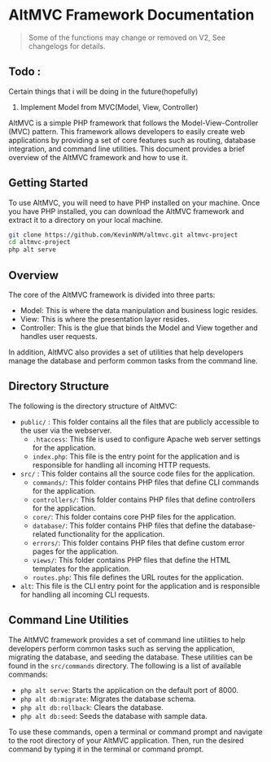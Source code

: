 # AltMVC Framework Documentation

> Some of the functions may change or removed on V2, See changelogs for details.

## Todo :

Certain things that i will be doing in the future(hopefully)

1. Implement Model from MVC(Model, View, Controller)

AltMVC is a simple PHP framework that follows the Model-View-Controller (MVC) pattern. This framework allows developers to easily create web applications by providing a set of core features such as routing, database integration, and command line utilities. This document provides a brief overview of the AltMVC framework and how to use it.

## Getting Started

To use AltMVC, you will need to have PHP installed on your machine. Once you have PHP installed, you can download the AltMVC framework and extract it to a directory on your local machine.

```bash
git clone https://github.com/KevinNVM/altmvc.git altmvc-project
cd altmvc-project
php alt serve
```

## Overview

The core of the AltMVC framework is divided into three parts:

- Model: This is where the data manipulation and business logic resides.
- View: This is where the presentation layer resides.
- Controller: This is the glue that binds the Model and View together and handles user requests.

In addition, AltMVC also provides a set of utilities that help developers manage the database and perform common tasks from the command line.

## Directory Structure

The following is the directory structure of AltMVC:

*   `public/` : This folder contains all the files that are publicly accessible to the user via the webserver.
    *   `.htaccess`: This file is used to configure Apache web server settings for the application.
    *   `index.php`: This file is the entry point for the application and is responsible for handling all incoming HTTP requests.
*   `src/` : This folder contains all the source code files for the application.
    *   `commands/`: This folder contains PHP files that define CLI commands for the application.
    *   `controllers/`: This folder contains PHP files that define controllers for the application.
    *   `core/`: This folder contains core PHP files for the application.
    *   `database/`: This folder contains PHP files that define the database-related functionality for the application.
    *   `errors/`: This folder contains PHP files that define custom error pages for the application.
    *   `views/`: This folder contains PHP files that define the HTML templates for the application.
    *   `routes.php`: This file defines the URL routes for the application.
*   `alt`: This file is the CLI entry point for the application and is responsible for handling all incoming CLI requests.

## Command Line Utilities

The AltMVC framework provides a set of command line utilities to help developers perform common tasks such as serving the application, migrating the database, and seeding the database. These utilities can be found in the `src/commands` directory. The following is a list of available commands:

- `php alt serve`: Starts the application on the default port of 8000.
- `php alt db:migrate`: Migrates the database schema.
- `php alt db:rollback`: Clears the database.
- `php alt db:seed`: Seeds the database with sample data.

To use these commands, open a terminal or command prompt and navigate to the root directory of your AltMVC application. Then, run the desired command by typing it in the terminal or command prompt.
